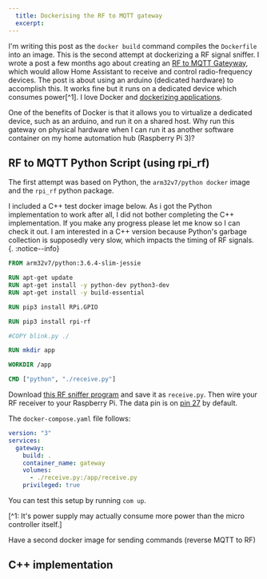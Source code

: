 ```yaml
---
  title: Dockerising the RF to MQTT gateway
  excerpt:
---
```


I'm writing this post as the `docker build` command compiles the `Dockerfile` into an image. This is the second attempt at dockerizing a RF signal sniffer. I wrote a post a few months ago about creating an [RF to MQTT Gateyway](), which would allow Home Assistant to receive and control radio-frequency devices. The post is about using an arduino (dedicated hardware) to accomplish this. It works fine but it runs on a dedicated device which consumes power[^1]. I love Docker and [dockerizing applications]().

One of the benefits of Docker is that it allows you to virtualize a dedicated device, such as an arduino, and run it on a shared host. Why run this gateway on physical hardware when I can run it as another software container on my home automation hub (Raspberry Pi 3)?

## RF to MQTT Python Script (using rpi_rf)
The first attempt was based on Python, the `arm32v7/python docker` image and the `rpi_rf` python package.

I included a C++ test docker image below. As i got the Python implementation to work after all, I did not bother completing the C++ implementation. If you make any progress please let me know so I can check it out. I am interested in a C++ version because Python's garbage collection is supposedly very slow, which impacts the timing of RF signals.
{. :notice--info}

```Dockerfile
FROM arm32v7/python:3.6.4-slim-jessie

RUN apt-get update
RUN apt-get install -y python-dev python3-dev
RUN apt-get install -y build-essential

RUN pip3 install RPi.GPIO

RUN pip3 install rpi-rf

#COPY blink.py ./

RUN mkdir app

WORKDIR /app

CMD ["python", "./receive.py"]
```
Download [this RF sniffer program](https://github.com/milaq/rpi-rf/blob/master/scripts/rpi-rf_receive) and save it as `receive.py`. Then wire your RF receiver to your Raspberry Pi. The data pin is on [pin 27](http://laoblogger.com/rpi-3-gpio-pinout-clipart.html#gal_post_162917_rpi-3-gpio-pinout-clipart-1.jpg) by default.

The `docker-compose.yaml` file follows:

```yaml
version: "3"
services:
  gateway:
    build: .
    container_name: gateway
    volumes:
      - ./receive.py:/app/receive.py
    privileged: true
```

You can test this setup by running `com up`.


[^1: It's power supply may actually consume more power than the micro controller itself.]

Have a second docker image for sending commands (reverse MQTT to RF)
 ## C++ implementation
